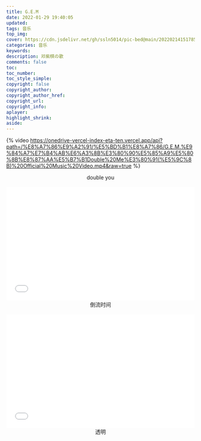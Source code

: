 ```yaml
---
title: G.E.M
date: 2022-01-29 19:40:05
updated:
tags: 音乐
top_img: 
cover: https://cdn.jsdelivr.net/gh/ssln5014/pic-bed@main/202202141517856.jpg
categories: 音乐
keywords:
description: 邓紫棋の歌
comments: false
toc: 
toc_number:
toc_style_simple:
copyright: false
copyright_author:
copyright_author_href:
copyright_url: 
copyright_info:
aplayer:
highlight_shrink:
aside:
---
```


{% video https://onedrive-vercel-index-eta-ten.vercel.app/api?path=/%E8%A7%86%E9%A2%91/%E5%BD%B1%E8%A7%86/G.E.M.%E9%84%A7%E7%B4%AB%E6%A3%8B%E3%80%90%E5%85%A9%E5%80%8B%E8%87%AA%E5%B7%B1Double%20Me%E3%80%91(%E5%9C%8B)%20Official%20Music%20Video.mp4&raw=true %}
<center>double you</center>
<br>
<div style="position: relative; padding: 30% 45%;">
<iframe src="//player.bilibili.com/player.html?aid=719966822&bvid=BV1GQ4y1Y7Qf&cid=464813112&page=1&as_wide=1&high_quality=1&danmaku=0" scrolling="no" border="0" frameborder="no" framespacing="0" allowfullscreen="true" style="position: absolute; width: 100%; height: 100%; left: 0; top: 0;"> </iframe>
</div>
<center>倒流时间</center>
<br>
<div style="position: relative; padding: 30% 45%;">
<iframe src="//player.bilibili.com/player.html?aid=80822701&bvid=BV1iJ411Y7QK&cid=464813112&page=1&as_wide=1&high_quality=1&danmaku=0" scrolling="no" border="0" frameborder="no" framespacing="0" allowfullscreen="true" style="position: absolute; width: 100%; height: 100%; left: 0; top: 0;"> </iframe>
</div>
<center>透明</center>
